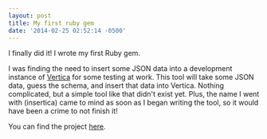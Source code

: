 ```yaml
---
layout: post
title: My first ruby gem
date: '2014-02-25 02:52:14 -0500'
---
```


I finally did it! I wrote my first Ruby gem.

I was finding the need to insert some JSON data into a development instance of [Vertica](http://en.wikipedia.org/wiki/Vertica) for some testing at work. This tool will take some JSON data, guess the schema, and insert that data into Vertica. Nothing complicated, but a simple tool like that didn't exist yet. Plus, the name I went with (insertica) came to mind as soon as I began writing the tool, so it would have been a crime to not finish it!

You can find the project [here](https://github.com/manygrams/insertica).
